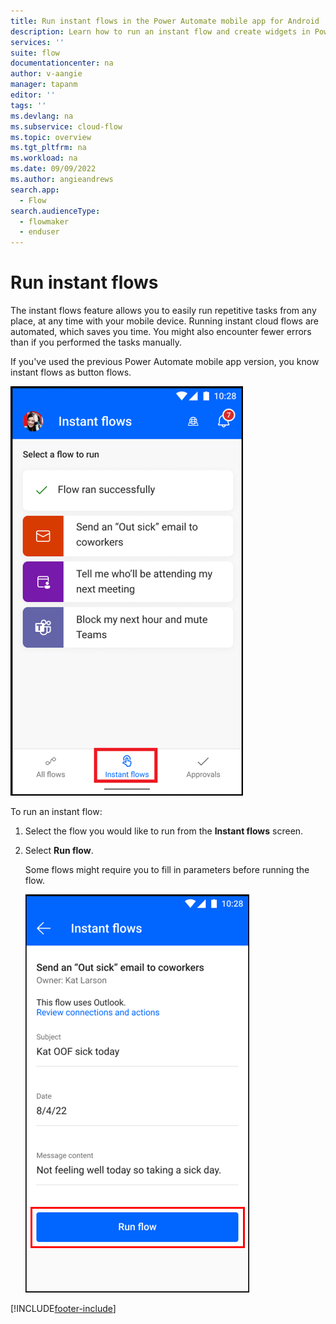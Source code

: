 ```yaml
---
title: Run instant flows in the Power Automate mobile app for Android | Microsoft Docs
description: Learn how to run an instant flow and create widgets in Power Automate mobile app for Android.
services: ''
suite: flow
documentationcenter: na
author: v-aangie
manager: tapanm
editor: ''
tags: ''
ms.devlang: na
ms.subservice: cloud-flow
ms.topic: overview
ms.tgt_pltfrm: na
ms.workload: na
ms.date: 09/09/2022
ms.author: angieandrews
search.app: 
  - Flow
search.audienceType: 
  - flowmaker
  - enduser
---
```


# Run instant flows

The instant flows feature allows you to easily run repetitive tasks from any place, at any time with your mobile device. Running instant cloud flows are automated, which saves you time. You might also encounter fewer errors than if you performed the tasks manually.

If you've used the previous Power Automate mobile app version, you know instant flows as button flows.

![Screenshot of a list of instant flows.](media/instant-flows-1.png "List of instant flows")

To run an instant flow:

1. Select the flow you would like to run from the **Instant flows** screen.

1. Select **Run flow**.

    Some flows might require you to fill in parameters before running the flow.

    ![Screenshot of instant flows.](media/run-flow.png "Run instant flows")

[!INCLUDE[footer-include](../includes/footer-banner.md)]